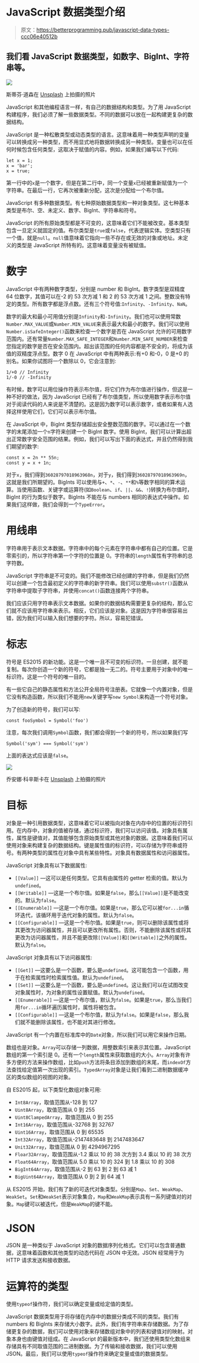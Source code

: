 # JavaScript 数据类型介绍

> 原文：<https://betterprogramming.pub/javascript-data-types-ccc06e40512b>

## 我们看 JavaScript 数据类型，如数字、BigInt、字符串等。

![](img/db06ccc368fb1dbfc70c016f25c02c2a.png)

斯蒂芬·道森在 [Unsplash](https://unsplash.com?utm_source=medium&utm_medium=referral) 上拍摄的照片

JavaScript 和其他编程语言一样，有自己的数据结构和类型。为了用 JavaScript 构建程序，我们必须了解一些数据类型。不同的数据可以放在一起构建更复杂的数据结构。

JavaScript 是一种松散类型或动态类型的语言。这意味着用一种类型声明的变量可以转换成另一种类型，而不用显式地将数据转换成另一种类型。变量也可以在任何时候包含任何类型，这取决于赋值的内容。例如，如果我们编写以下代码:

```
let x = 1;    
x = 'bar';
x = true;
```

第一行中的`x`是一个数字，但是在第二行中，同一个变量`x`已经被重新赋值为一个字符串。在最后一行，它再次被重新分配，这次是分配给一个布尔值。

JavaScript 有多种数据类型。有七种原始数据类型和一种对象类型。这七种基本类型是布尔、空、未定义、数字、BigInt、字符串和符号。

JavaScript 的所有原始类型都是不可变的，这意味着它们不能被改变。基本类型包含一旦定义就固定的值。布尔类型是`true`或`false`，代表逻辑实体。空类型只有一个值，就是`null`。`null`值意味着它指向一些不存在或无效的对象或地址。未定义的类型是 JavaScript 所特有的。这意味着变量没有被赋值。

# 数字

JavaScript 中有两种数字类型，分别是 number 和 BigInt。数字类型是双精度 64 位数字，其值可以在-2 的 53 次方减 1 和 2 的 53 次方减 1 之间。整数没有特定的类型。所有数字都是浮点数。还有三个符号值:`Infinity`、`-Infinity`、`NaN`。

数字的最大和最小可用值分别是`Infinity`和`-Infinity`。我们也可以使用常数`Number.MAX_VALUE`或`Number.MIN_VALUE`来表示最大和最小的数字。我们可以使用`Number.isSafeInteger()`函数来检查一个数字是否在 JavaScript 允许的可用数字范围内。还有常量`Number.MAX_SAFE_INTEGER`和`Number.MIN_SAFE_NUMBER`来检查您指定的数字是否在安全范围内。超出该范围的任何内容都是不安全的，将成为该值的双精度浮点型。数字 0 在 JavaScript 中有两种表示:有+0 和-0，0 是+0 的别名。如果你试图将一个数除以 0，它会注意到:

```
1/+0 // Infinity
1/-0 // -Infinity
```

有时候，数字可以用位操作符表示布尔值，将它们作为布尔值进行操作，但这是一种不好的做法，因为 JavaScript 已经有了布尔值类型，所以使用数字表示布尔值对于阅读代码的人来说是不清楚的。这是因为数字可以表示数字，或者如果有人选择这样使用它们，它们可以表示布尔值。

在 JavaScript 中，BigInt 类型存储超出安全整数范围的数字。可以通过在一个数字的末尾添加一个`n`字符来创建一个 BigInt 数字。使用 BigInt，我们可以计算出超出正常数字安全范围的结果。例如，我们可以写出下面的表达式，并且仍然得到我们期望的数字:

```
const x = 2n ** 55n;
const y = x + 1n;
```

对于`x`，我们得到`36028797018963968n`，对于`y`，我们得到`36028797018963969n`，这就是我们所期望的。BigInts 可以使用与`+`、`*`、`-`、`**`和`%`等数字相同的算术运算。当使用函数、关键字或运算符(如`Boolean`、`if`、`||`、`&&`、`!`)转换为布尔值时，BigInt 的行为类似于数字。BigInts 不能在与 numbers 相同的表达式中操作。如果我们这样做，我们会得到一个`TypeError`。

# 用线串

字符串用于表示文本数据。字符串中的每个元素在字符串中都有自己的位置。它是零索引的，所以字符串第一个字符的位置是 0。字符串的`length`属性有字符串的总字符数。

JavaScript 字符串是不可变的。我们不能修改已经创建的字符串，但是我们仍然可以创建一个包含最初定义的字符串的新字符串。我们可以使用`substr()`函数从字符串中提取子字符串，并使用`concat()`函数连接两个字符串。

我们应该只用字符串表示文本数据。如果你的数据结构需要更复杂的结构，那么它们就不应该用字符串来表示。相反，它们应该是对象。这是因为字符串很容易出错，因为我们可以输入我们想要的字符。所以，容易犯错误。

# 标志

符号是 ES2015 的新功能。这是一个唯一且不可变的标识符。一旦创建，就不能复制。每次你创造一个新的符号，它都是独一无二的。符号主要用于对象中的唯一标识符。这是一个符号的唯一目的。

有一些它自己的静态属性和方法公开全局符号注册表。它就像一个内置对象，但是它没有构造函数，所以我们不能用`new`关键字写`new Symbol`来构造一个符号对象。

为了创造新的符号，我们可以写:

```
const fooSymbol = Symbol('foo')
```

注意，每次我们调用`Symbol`函数，我们都会得到一个新的符号，所以如果我们写

```
Symbol('sym') === Symbol('sym')
```

上面的表达式应该是`false`。

![](img/50013b141eb2b32b83d2d19eb3c9d4e7.png)

乔安娜·科辛斯卡在 [Unsplash](https://unsplash.com?utm_source=medium&utm_medium=referral) 上拍摄的照片

# 目标

对象是一种引用数据类型，这意味着它可以被指向对象在内存中的位置的标识符引用。在内存中，对象的值被存储，通过标识符，我们可以访问该值。对象具有属性，属性是键值对，其值能够包含原始类型或其他对象的数据。这意味着我们可以使用对象来构建复杂的数据结构。键是属性值的标识符，可以存储为字符串或符号。有两种类型的属性在对象中具有某些特性。对象具有数据属性和访问器属性。

JavaScript 对象具有以下数据属性:

*   `[[Value]]` —这可以是任何类型。它具有由属性的 getter 检索的值。默认为`undefined`。
*   `[[Writable]]` —这是一个布尔值。如果是`false`，那么`[[Value]]`是不能改变的。默认为`false`。
*   `[[Enumerable]]` —这是一个布尔值。如果是`true`，那么它可以被`for...in`循环迭代，该循环用于迭代对象的属性。默认为`false`。
*   `[[Configurable]]` —这是一个布尔值。如果是`true`，则可以删除该属性或将其更改为访问器属性，并且可以更改所有属性。否则，不能删除该属性或将其更改为访问器属性，并且不能更改除`[[Value]]`和`[[Writable]]`之外的属性。默认为`false`。

JavaScript 对象具有以下访问器属性:

*   `[[Get]]` —这要么是一个函数，要么是`undefined`。这可能包含一个函数，用于在检索属性时检索属性值。默认为`undefined`。
*   `[[Set]]` —这要么是一个函数，要么是`undefined`。这让我们可以在试图改变对象属性时，为对象的属性设置赋值。默认为`undefined`。
*   `[[Enumerable]]` —这是一个布尔值，默认为`false`。如果是`true`，那么当我们用`for...in`循环遍历属性时，属性将被包含。
*   `[[Configurable]]` —这是一个布尔值，默认为`false`。如果是`false`，那么我们就不能删除该属性，也不能对其进行修改。

JavaScript 有一个内置在标准库中的`Date`对象，所以我们可以用它来操作日期。

数组也是对象。`Array`可以存储一列数据，用整数索引来表示其位置。JavaScript 数组的第一个索引是 0。还有一个`length`属性来获取数组的大小。`Array`对象有许多方便的方法来操作数组，比如`push`方法将条目添加到数组的末尾，而`indexOf`方法查找给定值第一次出现的索引。`TypedArray`对象是让我们看到二进制数据缓冲区的类似数组的视图的对象。

自 ES2015 起，以下类型化数组对象可用:

*   `Int8Array`，取值范围从-128 到 127
*   `Uint8Array`，取值范围从 0 到 255
*   `Uint8ClampedArray`，取值范围从 0 到 255
*   `Int16Array`，取值范围从-32768 到 32767
*   `Uint16Array`，取值范围从 0 到 65535
*   `Int32Array`，取值范围从-2147483648 到 2147483647
*   `Unit32Array`，取值范围从 0 到 4294967295
*   `Floar32Array`，取值范围从-1.2 乘以 10 的 38 次方到 3.4 乘以 10 的 38 次方
*   `Float64Array`，取值范围从 5.0 乘以 10 的 324 到 1.8 乘以 10 的 308
*   `BigInt64Array`，取值范围从-2 到 63 到 2 到 63 减 1
*   `BigUint64Array`，取值范围从 0 到 2 到 64 减 1

从 ES2015 开始，我们有了新的可迭代对象类型。分别是`Map`、`Set`、`WeakMap`、`WeakSet`。`Set`和`WeakSet`表示对象集合，`Map`和`WeakMap`表示具有一系列键值对的对象。`Map`键可以被迭代，但是`WeakMap`的键不能。

# JSON

JSON 是一种类似于 JavaScript 对象的数据序列化格式。它们可以包含普通数据，这意味着函数和其他类型的动态代码在 JSON 中无效。JSON 经常用于为 HTTP 请求发送和接收数据。

# 运算符的类型

使用`typeof`操作符，我们可以确定变量或给定值的类型。

JavaScript 数据类型用于将存储在内存中的数据分类成不同的类型。我们有 numbers 和 BigInts 来存储大小数字。此外，我们有字符串来存储数据。为了存储更复杂的数据，我们可以使用对象来存储数组对象中的列表和键值对的映射。对象本身也由键值对组成。在 JavaScript 的最新版本中，我们还使用类型化数组来存储具有不同取值范围的二进制数据。为了传输和接收数据，我们可以使用 JSON。最后，我们可以使用`typeof`操作符来确定变量或值的数据类型。